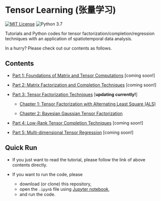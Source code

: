 # Tensor Learning (张量学习)

[![MIT License](https://img.shields.io/badge/license-MIT-green.svg)](https://opensource.org/licenses/MIT)
![Python 3.7](https://img.shields.io/badge/Python-3.7-blue.svg)


Tutorials and Python codes for tensor factorization/completion/regression techniques with an application of spatiotemporal data analysis.

In a hurry? Please check out our contents as follows.

Contents
---

- [Part 1: Foundations of Matrix and Tensor Computations](xx) [coming soon!]

- [Part 2: Matrix Factorization and Completion Techniques](xx) [coming soon!]

- [Part 3: Tensor Factorization Techniques](xx) [**updating currently!**]
  - [Chapter 1: Tensor Factorization with Alternating Least Square (ALS)](https://nbviewer.jupyter.org/github/xinychen/tensor-learning/blob/master/part-03/chapter-01.ipynb)

  - [Chapter 2: Bayesian Gaussian Tensor Factorization](https://nbviewer.jupyter.org/github/xinychen/tensor-learning/blob/master/part-03/chapter-02.ipynb)

- [Part 4: Low-Rank Tensor Completion Techniques](xx) [coming soon!]

- [Part 5: Multi-dimensional Tensor Regression](xx) [coming soon!]

Quick Run
---

- If you just want to read the tutorial, please follow the link of above contents directly.

- If you want to run the code, please

  - download (or clone) this repository,
  - open the `.ipynb` file using [Jupyter notebook](https://jupyter.org/install.html),
  - and run the code.
